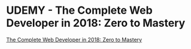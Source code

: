 # UDEMY - The Complete Web Developer in 2018: Zero to Mastery

[The Complete Web Developer in 2018: Zero to Mastery](https://www.udemy.com/the-complete-web-developer-in-2018)